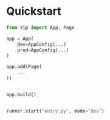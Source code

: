 # Quickstart



```python
from sip import App, Page

app = App(
    dev=AppConfig(...)
    prod=AppConfig(...)
)

app.add(Page(
    ...
))


app.build()

```


```python

runner.start("entry.py", mode="dev")

```